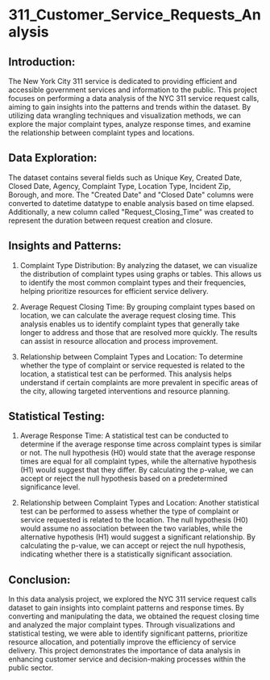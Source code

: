 # 311_Customer_Service_Requests_Analysis
## Introduction:
The New York City 311 service is dedicated to providing efficient and accessible government services and information to the public. This project focuses on performing a data analysis of the NYC 311 service request calls, aiming to gain insights into the patterns and trends within the dataset. By utilizing data wrangling techniques and visualization methods, we can explore the major complaint types, analyze response times, and examine the relationship between complaint types and locations.

## Data Exploration:
The dataset contains several fields such as Unique Key, Created Date, Closed Date, Agency, Complaint Type, Location Type, Incident Zip, Borough, and more. The "Created Date" and "Closed Date" columns were converted to datetime datatype to enable analysis based on time elapsed. Additionally, a new column called "Request_Closing_Time" was created to represent the duration between request creation and closure.

## Insights and Patterns:
1. Complaint Type Distribution: By analyzing the dataset, we can visualize the distribution of complaint types using graphs or tables. This allows us to identify the most common complaint types and their frequencies, helping prioritize resources for efficient service delivery.

2. Average Request Closing Time: By grouping complaint types based on location, we can calculate the average request closing time. This analysis enables us to identify complaint types that generally take longer to address and those that are resolved more quickly. The results can assist in resource allocation and process improvement.

3. Relationship between Complaint Types and Location: To determine whether the type of complaint or service requested is related to the location, a statistical test can be performed. This analysis helps understand if certain complaints are more prevalent in specific areas of the city, allowing targeted interventions and resource planning.

## Statistical Testing:
1. Average Response Time: A statistical test can be conducted to determine if the average response time across complaint types is similar or not. The null hypothesis (H0) would state that the average response times are equal for all complaint types, while the alternative hypothesis (H1) would suggest that they differ. By calculating the p-value, we can accept or reject the null hypothesis based on a predetermined significance level.

2. Relationship between Complaint Types and Location: Another statistical test can be performed to assess whether the type of complaint or service requested is related to the location. The null hypothesis (H0) would assume no association between the two variables, while the alternative hypothesis (H1) would suggest a significant relationship. By calculating the p-value, we can accept or reject the null hypothesis, indicating whether there is a statistically significant association.

## Conclusion:
In this data analysis project, we explored the NYC 311 service request calls dataset to gain insights into complaint patterns and response times. By converting and manipulating the data, we obtained the request closing time and analyzed the major complaint types. Through visualizations and statistical testing, we were able to identify significant patterns, prioritize resource allocation, and potentially improve the efficiency of service delivery. This project demonstrates the importance of data analysis in enhancing customer service and decision-making processes within the public sector.
